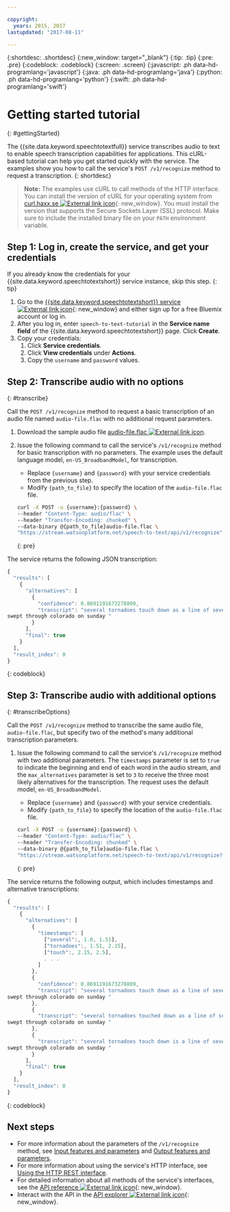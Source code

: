 ```yaml
---

copyright:
  years: 2015, 2017
lastupdated: "2017-08-11"

---
```


{:shortdesc: .shortdesc}
{:new_window: target="_blank"}
{:tip: .tip}
{:pre: .pre}
{:codeblock: .codeblock}
{:screen: .screen}
{:javascript: .ph data-hd-programlang='javascript'}
{:java: .ph data-hd-programlang='java'}
{:python: .ph data-hd-programlang='python'}
{:swift: .ph data-hd-programlang='swift'}

# Getting started tutorial
{: #gettingStarted}

The {{site.data.keyword.speechtotextfull}} service transcribes audio to text to enable speech transcription capabilities for applications. This cURL-based tutorial can help you get started quickly with the service. The examples show you how to call the service's `POST /v1/recognize` method to request a transcription.
{: shortdesc}

> **Note:** The examples use cURL to call methods of the HTTP interface. You can install the version of cURL for your operating system from [curl.haxx.se ![External link icon](../../icons/launch-glyph.svg "External link icon")](https://curl.haxx.se/){: new_window}. You must install the version that supports the Secure Sockets Layer (SSL) protocol. Make sure to include the installed binary file on your `PATH` environment variable.

## Step 1: Log in, create the service, and get your credentials

If you already know the credentials for your {{site.data.keyword.speechtotextshort}} service instance, skip this step.
{: tip}

1.  Go to the [{{site.data.keyword.speechtotextshort}} service ![External link icon](../../icons/launch-glyph.svg "External link icon")](https://console.bluemix.net/catalog/services/speech-to-text/){: new_window} and either sign up for a free Bluemix account or log in.
1.  After you log in, enter `speech-to-text-tutorial` in the **Service name field** of the {{site.data.keyword.speechtotextshort}} page. Click **Create**.
1.  Copy your credentials:
    1.  Click **Service credentials**.
    1.  Click **View credentials** under **Actions**.
    1.  Copy the `username` and `password` values.

## Step 2: Transcribe audio with no options
{: #transcribe}

Call the `POST /v1/recognize` method to request a basic transcription of an audio file named `audio-file.flac` with no additional request parameters.

1.  Download the sample audio file <a target="_blank" href="https://watson-developer-cloud.github.io/doc-tutorial-downloads/speech-to-text/audio-file.flac" download="audio-file.flac">audio-file.flac <img src="../../icons/launch-glyph.svg" alt="External link icon" title="External link icon" class="style-scope doc-content"></a>.
1.  Issue the following command to call the service's `/v1/recognize` method for basic transcription with no parameters. The example uses the default language model, `en-US_BroadbandModel`, for transcription.
    -   Replace `{username}` and `{password}` with your service credentials from the previous step.
    -   Modify `{path_to_file}` to specify the location of the `audio-file.flac` file.

    ```bash
    curl -X POST -u {username}:{password} \
    --header "Content-Type: audio/flac" \
    --header "Transfer-Encoding: chunked" \
    --data-binary @{path_to_file}audio-file.flac \
    "https://stream.watsonplatform.net/speech-to-text/api/v1/recognize"
    ```
    {: pre}

The service returns the following JSON transcription:

```javascript
{
  "results": [
    {
      "alternatives": [
        {
          "confidence": 0.8691191673278809,
          "transcript": "several tornadoes touch down as a line of severe thunderstorms
swept through colorado on sunday "
        }
      ],
      "final": true
    }
  ],
  "result_index": 0
}
```
{: codeblock}

## Step 3: Transcribe audio with additional options
{: #transcribeOptions}

Call the `POST /v1/recognize` method to transcribe the same audio file, `audio-file.flac`, but specify two of the method's many additional transcription parameters.

1.  Issue the following command to call the service's `/v1/recognize` method with two additional parameters. The `timestamps` parameter is set to `true` to indicate the beginning and end of each word in the audio stream, and the `max_alternatives` parameter is set to `3` to receive the three most likely alternatives for the transcription. The request uses the default model, `en-US_BroadbandModel`.
    -   Replace `{username}` and `{password}` with your service credentials.
    -   Modify `{path_to_file}` to specify the location of the `audio-file.flac` file.

    ```bash
    curl -X POST -u {username}:{password} \
    --header "Content-Type: audio/flac" \
    --header "Transfer-Encoding: chunked" \
    --data-binary @{path_to_file}audio-file.flac \
    "https://stream.watsonplatform.net/speech-to-text/api/v1/recognize?timestamps=true&max_alternatives=3"
    ```
    {: pre}

The service returns the following output, which includes timestamps and alternative transcriptions:

```javascript
{
  "results": [
    {
      "alternatives": [
        {
          "timestamps": [
            ["several":, 1.0, 1.51],
            ["tornadoes":, 1.51, 2.15],
            ["touch":, 2.15, 2.5],
            . . .
          ]
        },
        {
          "confidence": 0.8691191673278809,
          "transcript": "several tornadoes touch down as a line of severe thunderstorms
swept through colorado on sunday "
        },
        {
          "transcript": "several tornadoes touched down as a line of severe thunderstorms
swept through colorado on sunday "
        },
        {
          "transcript": "several tornadoes touch down is a line of severe thunderstorms
swept through colorado on sunday "
        }
      ],
      "final": true
    }
  ],
  "result_index": 0
}
```
{: codeblock}

## Next steps

-   For more information about the parameters of the `/v1/recognize` method, see [Input features and parameters](/docs/services/speech-to-text/input.html) and [Output features and parameters](/docs/services/speech-to-text/output.html).
-   For more information about using the service's HTTP interface, see [Using the HTTP REST interface](/docs/services/speech-to-text/http.html).
-   For detailed information about all methods of the service's interfaces, see the [API reference ![External link icon](../../icons/launch-glyph.svg "External link icon")](https://www.ibm.com/watson/developercloud/speech-to-text/api/v1/){: new_window}.
-   Interact with the API in the [API explorer ![External link icon](../../icons/launch-glyph.svg "External link icon")](https://watson-api-explorer.mybluemix.net/apis/speech-to-text-v1){: new_window}.

